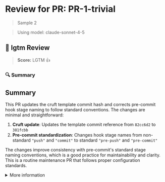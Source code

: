 # Review for PR: PR-1-trivial

> Sample 2

> Using model: claude-sonnet-4-5


## 🦉 lgtm Review

> **Score:** LGTM 👍

### 🔍 Summary

## Summary

This PR updates the cruft template commit hash and corrects pre-commit hook stage naming to follow standard conventions. The changes are minimal and straightforward:

1. **Cruft update**: Updates the template commit reference from `82cc6d2` to `381fcbb`
2. **Pre-commit standardization**: Changes hook stage names from non-standard `"push"` and `"commit"` to standard `"pre-push"` and `"pre-commit"`

The changes improve consistency with pre-commit's standard stage naming conventions, which is a good practice for maintainability and clarity. This is a routine maintenance PR that follows proper configuration standards.



<details><summary>More information</summary>

- **Id**: `5f157d536a1e4207bf2b7bd67aa6c3c8`
- **Model**: `claude-sonnet-4-5`
- **Created at**: `2025-09-30T11:30:43.087315+00:00`


<details><summary>Usage summary</summary>

- **Request count**: `2`
- **Request tokens**: `7,548`
- **Response tokens**: `475`
- **Total tokens**: `8,023`

</details>


> See the [📚 lgtm-ai repository](https://github.com/elementsinteractive/lgtm-ai) for more information about lgtm.

</details>
